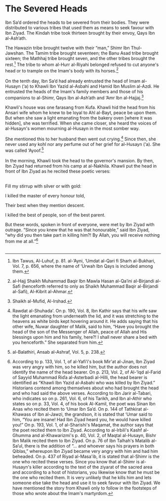 The Severed Heads
=================

Ibn Sa’d ordered the heads to be severed from their bodies. They were
distributed to various tribes that used them as means to seek favour
with Ibn Ziyad. The Kindah tribe took thirteen brought by their envoy,
Qays Ibn al-Ash’ath.

The Hawazin tribe brought twelve with their “man,” Shimr Ibn
Thul-Jawshan. The Tamim tribe brought seventeen; the Banu Asad tribe
brought sixteen; the Mathhaj tribe brought seven, and the other tribes
brought the rest.[^1] The tribe to whom al-Hurr al-Riyahi belonged
refused to cut anyone's head or to trample on the Imam's body with its
horses.[^2]  
    
 On the tenth day, Ibn Sa’d had already entrusted the head of Imam
al-Husayn (‘a) to Khawli Ibn Yazid al-Asbahi and Hamid Ibn Muslim
al-Azdi. He entrusted the heads of the Imam's family members and those
of his companions to al-Shimr, Qays Ibn al-Ash’ath and ‘Amr Ibn
al-Hajjaj.[^3]

Khawli's house was one farasang from Kufa. Khawli hid the head from his
Ansari wife whom he knew to be loyal to Ahl al-Bayt, peace be upon them.
But when she saw a light emanating from the bakery oven [where it was
hidden], she was terrified. When she came closer, she heard the voices
of al-Husayn's women mourning al-Husayn in the most somber way.

She mentioned this to her husband then went out crying.[^4] Since then,
she never used any kohl nor any perfume out of her grief for al-Husayn
(‘a). She was called ‘Ayoof.[^5]  
    
 In the morning, Khawli took the head to the governor's mansion. By
then, Ibn Ziyad had returned from his camp at al-Nakhila. Khawli put the
head in front of Ibn Ziyad as he recited these poetic verses:  
  

Fill my stirrup with silver or with gold:

I killed the master of every honour told,

Their best when they mention descent.

I killed the best of people, son of the best parent.

But these words, spoken in front of everyone, were met by Ibn Ziyad with
outrage. “Since you knew that he was that honourable,” said Ibn Ziyad,
“why did you then take part in killing him?! By Allah, you will receive
nothing from me at all.”[^6]  
  

[^1]: Ibn Tawus, Al-Luhuf, p. 81. al-’Ayni, ‘Umdat al-Qari fi Sharh
al-Bukhari, Vol. 7, p. 656, where the name of ‘Urwah Ibn Qays is
included among them.

[^2]: al-Hajj Shaikh Muhammad Baqir Ibn Mawla Hasan al-Qa’ini
al-Birjandi al-Safi (henceforth referred to only as Shaikh Muhammad
Baqir al-Birjandi al-Safi), Al-Kibrit al-Ahmar.

[^3]: Shaikh al-Mufid, Al-Irshad.

[^4]: Rawdat al-Shuhada'. On p. 190, Vol. 8, Ibn Kathir says that his
wife saw the light emanating from underneath the lid, and it was
stretching to the heavens as white birds kept hovering around it. He
adds saying that his other wife, Nuwar daughter of Malik, said to him,
“Have you brought the head of the son of the Messenger of Allah, peace
of Allah and His blessings upon him and his family, here?! I shall never
share a bed with you henceforth.” She separated from him.

[^5]: al-Balathiri, Ansab al-Ashraf, Vol. 5, p. 238.

[^6]: According to p. 133, Vol. 1, of al-Yafi’i's book Mir'at al-Jinan,
Ibn Ziyad was very angry with him, so he killed him, but the author does
not identify the name of the head bearer. On p. 213, Vol. 2, of Al-’Iqd
al-Farid of Sayyid Muhammad Riďa al-Asterbadi al-Hilli, the head bearer
is identified as “Khawli Ibn Yazid al-Asbahi who was killed by Ibn
Ziyad.” Historians contend among themselves about who had brought the
head and who had said the above verses. According to Ibn Jarir
al-Tabari, who indicates so on p. 261, Vol. 6, of his Tarikh, and Ibn
al-Athir who states so on p. 33, Vol. 4, of his book Al-Kamil, the poet
was Sinan Ibn Anas who recited them to ‘Umar Ibn Sa’d. On p. 144 of
Tathkirat al-Khawass of Ibn al-Jawzi, the grandson, it is stated that
‘Umar said to him, “You are insane! Had Ibn Ziyad heard you, he would
have killed you!” On p. 193, Vol. 1, of al-Sharishi's Maqamat, the
author says that the poet recited them to Ibn Ziyad. According to
al-Irbili's Kashf al-Ghumma and al-Khawarizmi's p. 40, Vol. 2, of Maqtal
al-Husayn, Bishr Ibn Malik recited them to Ibn Ziyad. On p. 76 of Ibn
Talhah's Matalib al-Sa’ul, there is the addition of “... and whoever
says his prayers in both Qiblas,” whereupon Ibn Ziyad became very angry
with him and had him beheaded. On p. 437 of Riyad al-Masa'ib, it is
stated that al-Shimr is the one who recited these verses. Since you know
that al-Shimr is al-Husayn's killer according to the text of the ziyarat
of the sacred area and according to a host of historians, you likewise
know that he must be the one who recited them. It is very unlikely that
he kills him and lets someone else take the head and use it to seek
favour with Ibn Ziyad. We have mentioned the story from Khawli only to
follow in the footsteps of those who wrote about the Imam's martyrdom.


